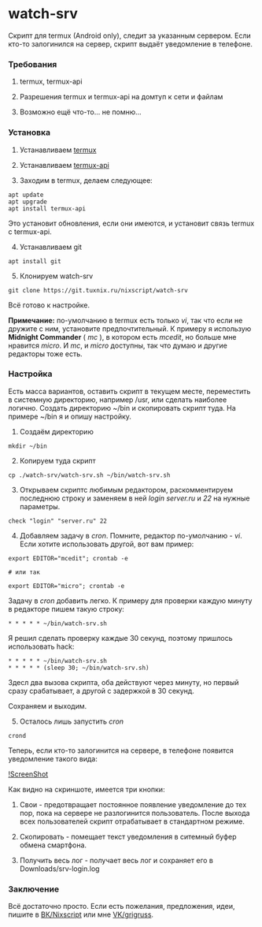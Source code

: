 # watch-srv

Скрипт для termux (Android only), следит за указанным сервером. Если кто-то залогинился на сервер, скрипт выдаёт уведомление в телефоне.

### Требования

1. termux, termux-api

2. Разрешения termux и termux-api на домтуп к сети и файлам

3. Возможно ещё что-то... не помню...

### Установка

1. Устанавливаем [termux](https://play.google.com/store/apps/details?id=com.termux)

2. Устанавливаем [termux-api](https://play.google.com/store/apps/details?id=com.termux.api)

3. Заходим в termux, делаем следующее:

```
apt update
apt upgrade
apt install termux-api
```

Это установит обновления, если они имеются, и установит связь termux с termux-api.

4. Устанавливаем git

```
apt install git
```

5. Клонируем watch-srv

```
git clone https://git.tuxnix.ru/nixscript/watch-srv
```

Всё готово к настройке.

**Примечание:** по-умолчанию в termux есть только *vi*,
так что если не дружите с ним, установите предпочтительный.
К примеру я использую **Midnight Commander** ( *mc* ),
в котором есть *mcedit*, но больше мне нравится *micro*.
И *mc*, и *micro* доступны, так что думаю и другие
редакторы тоже есть.

### Настройка

Есть масса вариантов, оставить скрипт в текущем месте,
переместить в системную директорию, например /usr, или
сделать наиболее логично. Создать директорию ~/bin и
скопировать скрипт туда. На примере ~/bin я и опишу
настройку.

1. Создаём директорию

```
mkdir ~/bin
```

2. Копируем туда скрипт

```
cp ./watch-srv/watch-srv.sh ~/bin/watch-srv.sh
```

3. Открываем скриптс любимым редактором, раскомментируем
последнюю строку и заменяем в ней *login* *server.ru* и
*22* на нужные параметры.

```
check "login" "server.ru" 22
```

4. Добавляем задачу в *cron*. Помните, редактор
по-умолчанию - *vi*. Если хотите использовать другой,
вот вам пример:

```
export EDITOR="mcedit"; crontab -e

# или так

export EDITOR="micro"; crontab -e
```

Задачу в *cron* добавить легко. К примеру для проверки
каждую минуту в редакторе пишем такую строку:

```
* * * * * ~/bin/watch-srv.sh
```

Я решил сделать проверку каждые 30 секунд, поэтому
пришлось использовать hack:

```
* * * * * ~/bin/watch-srv.sh
* * * * * (sleep 30; ~/bin/watch-srv.sh)
```

Здесл два вызова скрипта, оба действуют через минуту,
но первый сразу срабатывает, а другой с задержкой в
30 секунд.

Сохраняем и выходим.

5. Осталось лишь запустить *cron*

```
crond
```

Теперь, если кто-то залогинится на сервере, в
телефоне появится уведомление такого вида:

[!ScreenShot](screenshot.jpg)

Как видно на скриншоте, имеется три кнопки:

1. Свои - предотвращает постоянное появление
уведомление до тех пор, пока на сервере не
разлогинится пользователь. После выхода всех
пользователей скрипт отрабатывает в стандартном
режиме.

2. Скопировать - помещает текст уведомления в
ситемный буфер обмена смартфона.

3. Получить весь лог - получает весь лог и
сохраняет его в Downloads/srv-login.log

### Заключение

Всё достаточно просто. Если есть пожелания,
предложения, идеи, пишите в [ВК/Nixscript](https://vk.com/nixscript)
или мне [VK/grigruss](https://vk.com/grigruss).
